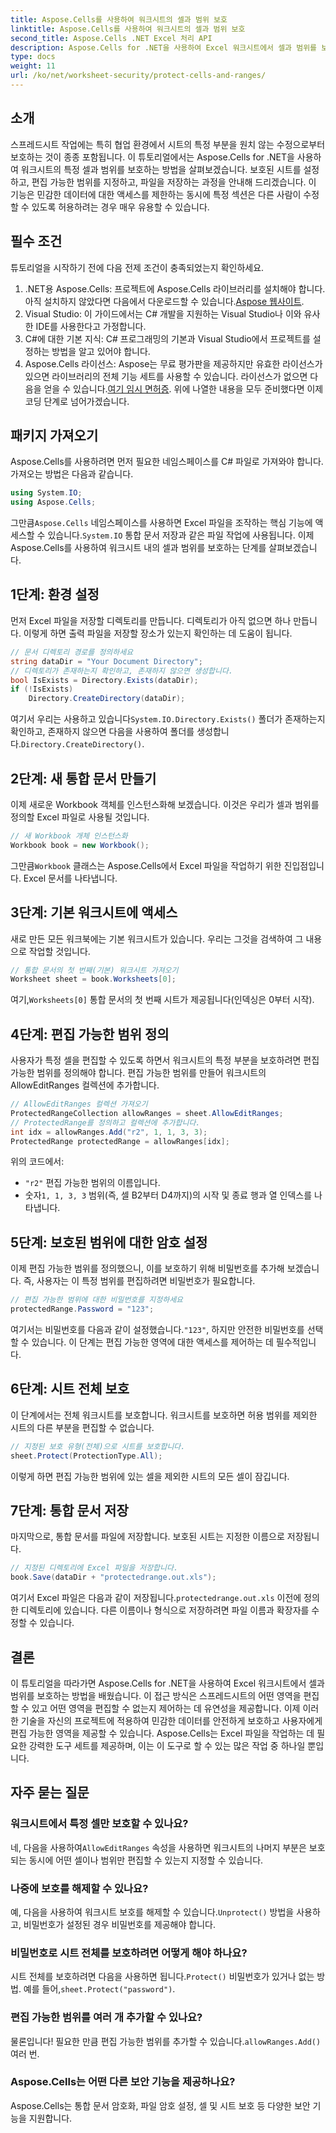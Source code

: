 ```yaml
---
title: Aspose.Cells를 사용하여 워크시트의 셀과 범위 보호
linktitle: Aspose.Cells를 사용하여 워크시트의 셀과 범위 보호
second_title: Aspose.Cells .NET Excel 처리 API
description: Aspose.Cells for .NET을 사용하여 Excel 워크시트에서 셀과 범위를 보호하는 방법을 알아보세요. 이 단계별 가이드를 따라 스프레드시트를 보호하세요.
type: docs
weight: 11
url: /ko/net/worksheet-security/protect-cells-and-ranges/
---
```

## 소개
스프레드시트 작업에는 특히 협업 환경에서 시트의 특정 부분을 원치 않는 수정으로부터 보호하는 것이 종종 포함됩니다. 이 튜토리얼에서는 Aspose.Cells for .NET을 사용하여 워크시트의 특정 셀과 범위를 보호하는 방법을 살펴보겠습니다. 보호된 시트를 설정하고, 편집 가능한 범위를 지정하고, 파일을 저장하는 과정을 안내해 드리겠습니다. 이 기능은 민감한 데이터에 대한 액세스를 제한하는 동시에 특정 섹션은 다른 사람이 수정할 수 있도록 허용하려는 경우 매우 유용할 수 있습니다.
## 필수 조건
튜토리얼을 시작하기 전에 다음 전제 조건이 충족되었는지 확인하세요.
1. .NET용 Aspose.Cells: 프로젝트에 Aspose.Cells 라이브러리를 설치해야 합니다. 아직 설치하지 않았다면 다음에서 다운로드할 수 있습니다.[Aspose 웹사이트](https://releases.aspose.com/cells/net/).
2. Visual Studio: 이 가이드에서는 C# 개발을 지원하는 Visual Studio나 이와 유사한 IDE를 사용한다고 가정합니다.
3. C#에 대한 기본 지식: C# 프로그래밍의 기본과 Visual Studio에서 프로젝트를 설정하는 방법을 알고 있어야 합니다.
4.  Aspose.Cells 라이선스: Aspose는 무료 평가판을 제공하지만 유효한 라이선스가 있으면 라이브러리의 전체 기능 세트를 사용할 수 있습니다. 라이선스가 없으면 다음을 얻을 수 있습니다.[여기 임시 면허증](https://purchase.aspose.com/temporary-license/).
위에 나열한 내용을 모두 준비했다면 이제 코딩 단계로 넘어가겠습니다.
## 패키지 가져오기
Aspose.Cells를 사용하려면 먼저 필요한 네임스페이스를 C# 파일로 가져와야 합니다. 가져오는 방법은 다음과 같습니다.
```csharp
using System.IO;
using Aspose.Cells;
```
 그만큼`Aspose.Cells` 네임스페이스를 사용하면 Excel 파일을 조작하는 핵심 기능에 액세스할 수 있습니다.`System.IO` 통합 문서 저장과 같은 파일 작업에 사용됩니다.
이제 Aspose.Cells를 사용하여 워크시트 내의 셀과 범위를 보호하는 단계를 살펴보겠습니다.
## 1단계: 환경 설정
먼저 Excel 파일을 저장할 디렉토리를 만듭니다. 디렉토리가 아직 없으면 하나 만듭니다. 이렇게 하면 출력 파일을 저장할 장소가 있는지 확인하는 데 도움이 됩니다.
```csharp
// 문서 디렉토리 경로를 정의하세요
string dataDir = "Your Document Directory";
// 디렉토리가 존재하는지 확인하고, 존재하지 않으면 생성합니다.
bool IsExists = Directory.Exists(dataDir);
if (!IsExists)
    Directory.CreateDirectory(dataDir);
```
 여기서 우리는 사용하고 있습니다`System.IO.Directory.Exists()` 폴더가 존재하는지 확인하고, 존재하지 않으면 다음을 사용하여 폴더를 생성합니다.`Directory.CreateDirectory()`.
## 2단계: 새 통합 문서 만들기
이제 새로운 Workbook 객체를 인스턴스화해 보겠습니다. 이것은 우리가 셀과 범위를 정의할 Excel 파일로 사용될 것입니다.
```csharp
// 새 Workbook 개체 인스턴스화
Workbook book = new Workbook();
```
 그만큼`Workbook` 클래스는 Aspose.Cells에서 Excel 파일을 작업하기 위한 진입점입니다. Excel 문서를 나타냅니다.
## 3단계: 기본 워크시트에 액세스
새로 만든 모든 워크북에는 기본 워크시트가 있습니다. 우리는 그것을 검색하여 그 내용으로 작업할 것입니다.
```csharp
// 통합 문서의 첫 번째(기본) 워크시트 가져오기
Worksheet sheet = book.Worksheets[0];
```
 여기,`Worksheets[0]` 통합 문서의 첫 번째 시트가 제공됩니다(인덱싱은 0부터 시작).
## 4단계: 편집 가능한 범위 정의
사용자가 특정 셀을 편집할 수 있도록 하면서 워크시트의 특정 부분을 보호하려면 편집 가능한 범위를 정의해야 합니다. 편집 가능한 범위를 만들어 워크시트의 AllowEditRanges 컬렉션에 추가합니다.
```csharp
// AllowEditRanges 컬렉션 가져오기
ProtectedRangeCollection allowRanges = sheet.AllowEditRanges;
// ProtectedRange를 정의하고 컬렉션에 추가합니다.
int idx = allowRanges.Add("r2", 1, 1, 3, 3);
ProtectedRange protectedRange = allowRanges[idx];
```
위의 코드에서:
- `"r2"` 편집 가능한 범위의 이름입니다.
-  숫자`1, 1, 3, 3` 범위(즉, 셀 B2부터 D4까지)의 시작 및 종료 행과 열 인덱스를 나타냅니다.
## 5단계: 보호된 범위에 대한 암호 설정
이제 편집 가능한 범위를 정의했으니, 이를 보호하기 위해 비밀번호를 추가해 보겠습니다. 즉, 사용자는 이 특정 범위를 편집하려면 비밀번호가 필요합니다.
```csharp
// 편집 가능한 범위에 대한 비밀번호를 지정하세요
protectedRange.Password = "123";
```
 여기서는 비밀번호를 다음과 같이 설정했습니다.`"123"`, 하지만 안전한 비밀번호를 선택할 수 있습니다. 이 단계는 편집 가능한 영역에 대한 액세스를 제어하는 데 필수적입니다.
## 6단계: 시트 전체 보호
이 단계에서는 전체 워크시트를 보호합니다. 워크시트를 보호하면 허용 범위를 제외한 시트의 다른 부분을 편집할 수 없습니다.
```csharp
// 지정된 보호 유형(전체)으로 시트를 보호합니다.
sheet.Protect(ProtectionType.All);
```
이렇게 하면 편집 가능한 범위에 있는 셀을 제외한 시트의 모든 셀이 잠깁니다.
## 7단계: 통합 문서 저장
마지막으로, 통합 문서를 파일에 저장합니다. 보호된 시트는 지정한 이름으로 저장됩니다.
```csharp
// 지정된 디렉토리에 Excel 파일을 저장합니다.
book.Save(dataDir + "protectedrange.out.xls");
```
 여기서 Excel 파일은 다음과 같이 저장됩니다.`protectedrange.out.xls` 이전에 정의한 디렉토리에 있습니다. 다른 이름이나 형식으로 저장하려면 파일 이름과 확장자를 수정할 수 있습니다.
## 결론
이 튜토리얼을 따라가면 Aspose.Cells for .NET을 사용하여 Excel 워크시트에서 셀과 범위를 보호하는 방법을 배웠습니다. 이 접근 방식은 스프레드시트의 어떤 영역을 편집할 수 있고 어떤 영역을 편집할 수 없는지 제어하는 데 유연성을 제공합니다. 이제 이러한 기술을 자신의 프로젝트에 적용하여 민감한 데이터를 안전하게 보호하고 사용자에게 편집 가능한 영역을 제공할 수 있습니다.
Aspose.Cells는 Excel 파일을 작업하는 데 필요한 강력한 도구 세트를 제공하며, 이는 이 도구로 할 수 있는 많은 작업 중 하나일 뿐입니다. 
## 자주 묻는 질문
### 워크시트에서 특정 셀만 보호할 수 있나요?
 네, 다음을 사용하여`AllowEditRanges` 속성을 사용하면 워크시트의 나머지 부분은 보호되는 동시에 어떤 셀이나 범위만 편집할 수 있는지 지정할 수 있습니다.
### 나중에 보호를 해제할 수 있나요?
 예, 다음을 사용하여 워크시트 보호를 해제할 수 있습니다.`Unprotect()` 방법을 사용하고, 비밀번호가 설정된 경우 비밀번호를 제공해야 합니다.
### 비밀번호로 시트 전체를 보호하려면 어떻게 해야 하나요?
 시트 전체를 보호하려면 다음을 사용하면 됩니다.`Protect()` 비밀번호가 있거나 없는 방법. 예를 들어,`sheet.Protect("password")`.
### 편집 가능한 범위를 여러 개 추가할 수 있나요?
 물론입니다! 필요한 만큼 편집 가능한 범위를 추가할 수 있습니다.`allowRanges.Add()` 여러 번.
### Aspose.Cells는 어떤 다른 보안 기능을 제공하나요?
Aspose.Cells는 통합 문서 암호화, 파일 암호 설정, 셀 및 시트 보호 등 다양한 보안 기능을 지원합니다.